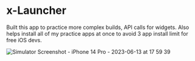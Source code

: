 # x-Launcher
Built this app to practice more complex builds, API calls for widgets.
Also helps install all of my practice apps at once to avoid 3 app install limit for free iOS devs.


![Simulator Screenshot - iPhone 14 Pro - 2023-06-13 at 17 59 39](https://github.com/stackk1/x-Launcher/assets/74647121/c8d02c43-99e1-4481-b259-03f0c7f57c9a)

